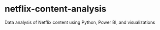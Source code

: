 # netflix-content-analysis
Data analysis of Netflix content using Python, Power BI, and visualizations
